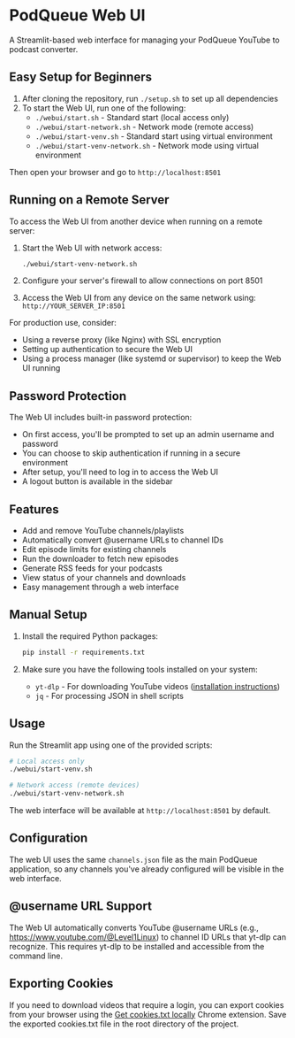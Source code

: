 # PodQueue Web UI

A Streamlit-based web interface for managing your PodQueue YouTube to podcast converter.

## Easy Setup for Beginners

1. After cloning the repository, run `./setup.sh` to set up all dependencies
2. To start the Web UI, run one of the following:
   - `./webui/start.sh` - Standard start (local access only)
   - `./webui/start-network.sh` - Network mode (remote access)
   - `./webui/start-venv.sh` - Standard start using virtual environment
   - `./webui/start-venv-network.sh` - Network mode using virtual environment

Then open your browser and go to `http://localhost:8501`

## Running on a Remote Server

To access the Web UI from another device when running on a remote server:

1. Start the Web UI with network access:
   ```bash
   ./webui/start-venv-network.sh
   ```

2. Configure your server's firewall to allow connections on port 8501

3. Access the Web UI from any device on the same network using:
   `http://YOUR_SERVER_IP:8501`

For production use, consider:
- Using a reverse proxy (like Nginx) with SSL encryption
- Setting up authentication to secure the Web UI
- Using a process manager (like systemd or supervisor) to keep the Web UI running

## Password Protection

The Web UI includes built-in password protection:
- On first access, you'll be prompted to set up an admin username and password
- You can choose to skip authentication if running in a secure environment
- After setup, you'll need to log in to access the Web UI
- A logout button is available in the sidebar

## Features

- Add and remove YouTube channels/playlists
- Automatically convert @username URLs to channel IDs
- Edit episode limits for existing channels
- Run the downloader to fetch new episodes
- Generate RSS feeds for your podcasts
- View status of your channels and downloads
- Easy management through a web interface

## Manual Setup

1. Install the required Python packages:
   ```bash
   pip install -r requirements.txt
   ```

2. Make sure you have the following tools installed on your system:
   - `yt-dlp` - For downloading YouTube videos ([installation instructions](https://github.com/yt-dlp/yt-dlp#installation))
   - `jq` - For processing JSON in shell scripts

## Usage

Run the Streamlit app using one of the provided scripts:
```bash
# Local access only
./webui/start-venv.sh

# Network access (remote devices)
./webui/start-venv-network.sh
```

The web interface will be available at `http://localhost:8501` by default.

## Configuration

The web UI uses the same `channels.json` file as the main PodQueue application, so any channels you've already configured will be visible in the web interface.

## @username URL Support

The Web UI automatically converts YouTube @username URLs (e.g., https://www.youtube.com/@Level1Linux) to channel ID URLs that yt-dlp can recognize. This requires yt-dlp to be installed and accessible from the command line.

## Exporting Cookies

If you need to download videos that require a login, you can export cookies from your browser using the [Get cookies.txt locally](https://chromewebstore.google.com/detail/get-cookiestxt-locally/cclelndahbckbenkjhflpdbgdldlbecc) Chrome extension. Save the exported cookies.txt file in the root directory of the project.